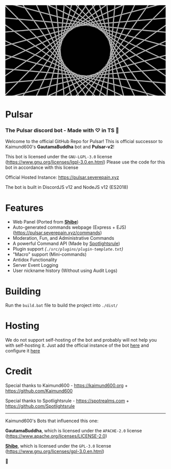 <div align="center">
	<img src="gfx/Pulsar.jpg" title="Pulsar" alt="Pulsar" />
</div>

# Pulsar 
### The Pulsar discord bot - Made with &#x2661; in TS &#x1F31F;


Welcome to the official GitHub Repo for Pulsar! This is official successor to Kaimund600's **GautamaBuddha** bot and **Pulsar-v2**!

This bot is licensed under the `GNU-LGPL-3.0` license 
(https://www.gnu.org/licenses/lgpl-3.0.en.html)
Please use the code for this bot in accordance with this license

Official Hosted Instance: https://pulsar.severepain.xyz

The bot is built in DiscordJS v12 and NodeJS v12 (ES2018)

# Features
  - Web Panel (Ported from [**Shibe**](https://github.com/Kaimund600/Shibe))
  - Auto-generated commands webpage (Express + EJS) (https://pulsar.severepain.xyz/commands)
  - Moderation, Fun, and Administrative Commands
  - A powerful Command API (Made by [Spotlightsrule](https://github.com/Spotlightsrule))
  - Plugin support *(`./src/plugins/plugin-template.txt`)*
  - "Macro" support (Mini-commands)
  - Antidox Functionality
  - Server Event Logging
  - User nickname history (Without using Audit Logs)
  
# Building

Run the `build.bat` file to build the project into `./dist/`
  
# Hosting

We do not support self-hosting of the bot and probably will not help you with self-hosting it. Just add the official instance of the bot [here](https://discordapp.com/api/oauth2/authorize?client_id=554088766763958285&permissions=8&scope=bot) and configure it [here](https://pulsar.severepain.xyz)

# Credit

Special thanks to Kaimund600 - https://kaimund600.org + https://github.com/Kaimund600

Special thanks to Spotlightsrule - https://spotrealms.com + https://github.com/Spotlightsrule

---
Kaimund600's Bots that influenced this one:

**GautamaBuddha**, which is licensed under the `APACHE-2.0` license 
(https://www.apache.org/licenses/LICENSE-2.0)

[**Shibe**](https://github.com/Kaimund600/Shibe), which is licensed under the `GPL-3.0` license 
(https://www.gnu.org/licenses/gpl-3.0.en.html)

&#x1F31F;
